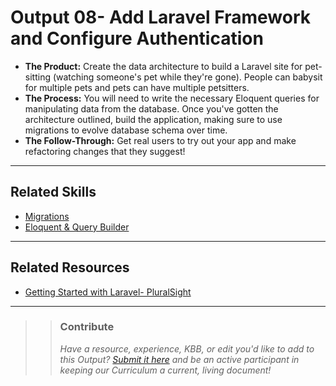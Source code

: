 # Output 08- Add Laravel Framework and Configure Authentication

- **The Product:** Create the data architecture to build a Laravel site for pet-sitting (watching someone's pet while they're gone). People can babysit for multiple pets and pets can have multiple petsitters.<br>
- **The Process:** You will need to write the necessary Eloquent queries for manipulating data from the database. Once you've gotten the architecture outlined, build the application, making sure to use migrations to evolve database schema over time. 
- **The Follow-Through:** Get real users to try out your app and make refactoring changes that they suggest!

----
## Related Skills
- [Migrations](https://github.com/andela/learningmap/tree/new-structure/D1/D1%20PHP/D1%20Laravel/Curriculum/8%20-%20Migrations)
- [Eloquent & Query Builder](https://github.com/andela/learningmap/tree/new-structure/D1/D1%20PHP/D1%20Laravel/Curriculum/9%20-%20Eloquent%20and%20Query%20Builder)

----
## Related Resources
- [Getting Started with Laravel- PluralSight](https://app.pluralsight.com/channels/details/8ba501cb-8276-493c-a781-a1c921bcfe55?s=1)


---

>> ### Contribute
>> _Have a resource, experience, KBB, or edit you'd like to add to this Output? [Submit it here](https://docs.google.com/a/andela.com/forms/d/e/1FAIpQLSeiwit-7JW3UScG9ItDX9DUZZnlCwdpo7aWruahsPKNJ_6JOA/viewform?usp=sf_link) and be an active participant in keeping our Curriculum a current, living document!_
